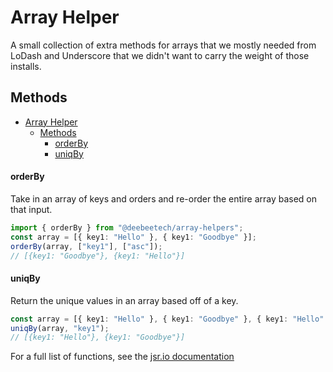 # Array Helper

A small collection of extra methods for arrays that we mostly needed from
LoDash and Underscore that we didn't want to carry the weight of those installs.

## Methods

- [Array Helper](#array-helper)
   - [Methods](#methods)
      - [orderBy](#orderby)
      - [uniqBy](#uniqby)

#### orderBy

Take in an array of keys and orders and re-order the entire array based on that
input.

```typescript
import { orderBy } from "@deebeetech/array-helpers";
const array = [{ key1: "Hello" }, { key1: "Goodbye" }];
orderBy(array, ["key1"], ["asc"]);
// [{key1: "Goodbye"}, {key1: "Hello"}]
```

#### uniqBy

Return the unique values in an array based off of a key.

```typescript
const array = [{ key1: "Hello" }, { key1: "Goodbye" }, { key1: "Hello" }];
uniqBy(array, "key1");
// [{key1: "Hello"}, {key1: "Goodbye"}]
```

For a full list of functions, see the [jsr.io documentation](https://jsr.io/@deebeetech/array-helper/doc/~/ArrayHelper)
